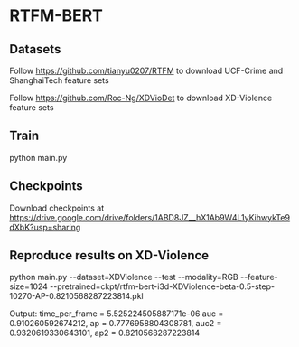 # RTFM-BERT 

## Datasets

Follow https://github.com/tianyu0207/RTFM to download UCF-Crime and ShanghaiTech feature sets
 
Follow https://github.com/Roc-Ng/XDVioDet to download XD-Violence feature sets 

## Train 
python main.py

## Checkpoints 
Download checkpoints at https://drive.google.com/drive/folders/1ABD8JZ__hX1Ab9W4L1yKihwykTe9dXbK?usp=sharing 

## Reproduce results on XD-Violence 

python main.py --dataset=XDViolence --test  --modality=RGB  --feature-size=1024 --pretrained=ckpt/rtfm-bert-i3d-XDViolence-beta-0.5-step-10270-AP-0.8210568287223814.pkl

Output: 
time_per_frame =  5.525224505887171e-06
auc = 0.910260592674212, ap = 0.7776958804308781, auc2 = 0.9320619330643101, ap2 = 0.8210568287223814 







